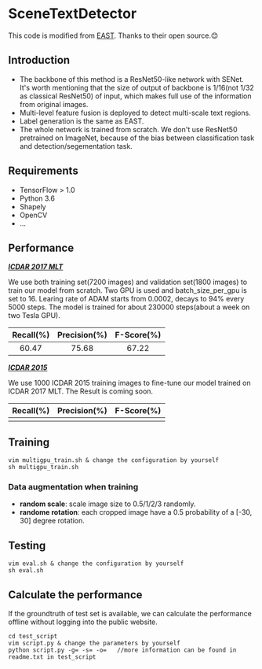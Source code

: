 # SceneTextDetector
This code is modified from [EAST](https://github.com/argman/EAST). Thanks to their open source.:blush:
## Introduction
* The backbone of this method is a ResNet50-like network with SENet. It's worth mentioning that the size of output of backbone is 1/16(not 1/32 as classical ResNet50) of input, which makes full use of the information from original images.
* Multi-level feature fusion is deployed to detect multi-scale text regions.
* Label generation is the same as EAST.
* The whole network is trained from scratch. We don't use ResNet50 pretrained on ImageNet, because of the bias between classification task and detection/segementation task.
## Requirements
* TensorFlow > 1.0
* Python 3.6
* Shapely
* OpenCV
* ...
## Performance
[***ICDAR 2017 MLT***](http://rrc.cvc.uab.es/?ch=8&com=evaluation&task=1)

We use both training set(7200 images) and validation set(1800 images) to train our model from scratch. Two GPU is used and batch_size_per_gpu is set to 16. Learing rate of ADAM starts from 0.0002, decays to 94% every 5000 steps. The model is trained for about 230000 steps(about a week on two Tesla GPU).

|**Recall(%)**|**Precision(%)**|**F-Score(%)**|
|:-----------:|:-------------:|:------------:|
|60.47|75.68|67.22|

[***ICDAR 2015***](http://rrc.cvc.uab.es/?ch=2&com=evaluation&task=1)

We use 1000 ICDAR 2015 training images to fine-tune our model trained on ICDAR 2017 MLT. The Result is coming soon.

|**Recall(%)**|**Precision(%)**|**F-Score(%)**|
|:-----------:|:-------------:|:------------:|
| | | |

## Training
```shell
vim multigpu_train.sh & change the configuration by yourself
sh multigpu_train.sh
```
### Data augmentation when training
* **random scale**: scale image size to 0.5/1/2/3 randomly.
* **randome rotation**: each cropped image have a 0.5 probability of a [-30, 30] degree rotation.
## Testing
```shell
vim eval.sh & change the configuration by yourself
sh eval.sh
```
## Calculate the performance
If the groundtruth of test set is available, we can calculate the performance offline without logging into the public website. 
```shell
cd test_script
vim script.py & change the parameters by yourself
python script.py -g= -s= -o=   //more information can be found in readme.txt in test_script
```
